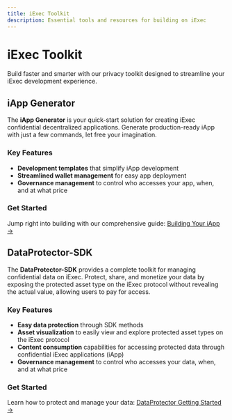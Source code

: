 ```yaml
---
title: iExec Toolkit
description: Essential tools and resources for building on iExec
---
```


# iExec Toolkit

Build faster and smarter with our privacy toolkit designed to streamline your
iExec development experience.

## iApp Generator

The **iApp Generator** is your quick-start solution for creating iExec
confidential decentralized applications. Generate production-ready iApp with
just a few commands, let free your imagination.

### Key Features

- **Development templates** that simplify iApp development
- **Streamlined wallet management** for easy app deployment
- **Governance management** to control who accesses your app, when, and at what
  price

### Get Started

Jump right into building with our comprehensive guide:
[Building Your iApp →](/references/iapp-generator/building-your-iexec-app.md)

## DataProtector-SDK

The **DataProtector-SDK** provides a complete toolkit for managing confidential
data on iExec. Protect, share, and monetize your data by exposing the protected
asset type on the iExec protocol without revealing the actual value, allowing
users to pay for access.

### Key Features

- **Easy data protection** through SDK methods
- **Asset visualization** to easily view and explore protected asset types on
  the iExec protocol
- **Content consumption** capabilities for accessing protected data through
  confidential iExec applications (iApp)
- **Governance management** to control who accesses your data, when, and at what
  price

### Get Started

Learn how to protect and manage your data:
[DataProtector Getting Started →](/references/dataProtector/getting-started.md)
